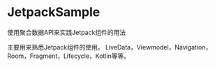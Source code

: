 # JetpackSample
使用聚合数据API来实践Jetpack组件的用法


主要用来熟悉Jetpack组件的使用。
LiveData，Viewmodel，Navigation，Room，Fragment，Lifecycle，Kotlin等等。
